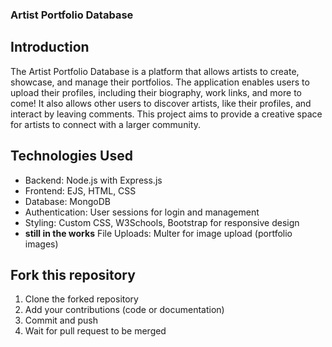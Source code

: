 ### Artist Portfolio Database
## Introduction
The Artist Portfolio Database is a platform that allows artists to create, showcase, and manage their portfolios. The application enables users to upload their profiles, including their biography, work links, and more to come! It also allows other users to discover artists, like their profiles, and interact by leaving comments. This project aims to provide a creative space for artists to connect with a larger community.

## Technologies Used
- Backend: Node.js with Express.js
- Frontend: EJS, HTML, CSS
- Database: MongoDB
- Authentication: User sessions for login and management
- Styling: Custom CSS, W3Schools, Bootstrap for responsive design
- **still in the works** File Uploads: Multer for image upload (portfolio images)

## Fork this repository
1. Clone the forked repository
2. Add your contributions (code or documentation)
3. Commit and push
4. Wait for pull request to be merged
